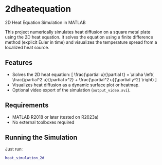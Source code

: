 # 2dheatequation
2D Heat Equation Simulation in MATLAB

This project numerically simulates heat diffusion on a square metal plate using the 2D heat equation. It solves the equation using a finite difference method (explicit Euler in time) and visualizes the temperature spread from a localized heat source.

##  Features

- Solves the 2D heat equation:
  \[
  \frac{\partial u}{\partial t} = \alpha \left( \frac{\partial^2 u}{\partial x^2} + \frac{\partial^2 u}{\partial y^2} \right)
  \]
- Visualizes heat diffusion as a dynamic surface plot or heatmap.
- Optional video export of the simulation (`output_video.avi`).

##  Requirements

- MATLAB R2018 or later (tested on R2023a)
- No external toolboxes required

##  Running the Simulation

Just run:

```matlab
heat_simulation_2d
